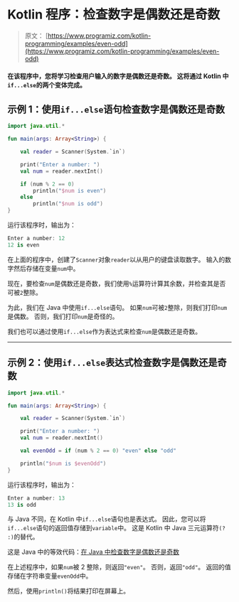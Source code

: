 # Kotlin 程序：检查数字是偶数还是奇数

> 原文： [https://www.programiz.com/kotlin-programming/examples/even-odd](https://www.programiz.com/kotlin-programming/examples/even-odd)

#### 在该程序中，您将学习检查用户输入的数字是偶数还是奇数。 这将通过 Kotlin 中`if...else`的两个变体完成。

## 示例 1：使用`if...else`语句检查数字是偶数还是奇数

```kt
import java.util.*

fun main(args: Array<String>) {

    val reader = Scanner(System.`in`)

    print("Enter a number: ")
    val num = reader.nextInt()

    if (num % 2 == 0)
        println("$num is even")
    else
        println("$num is odd")
}
```

运行该程序时，输出为：

```kt
Enter a number: 12
12 is even
```

在上面的程序中，创建了`Scanner`对象`reader`以从用户的键盘读取数字。 输入的数字然后存储在变量`num`中。

现在，要检查`num`是偶数还是奇数，我们使用`%`运算符计算其余数，并检查其是否可被`2`整除。

为此，我们在 Java 中使用`if...else`语句。 如果`num`可被`2`整除，则我们打印`num`是偶数。 否则，我们打印`num`是奇怪的。

我们也可以通过使用`if...else`作为表达式来检查`num`是偶数还是奇数。

* * *

## 示例 2：使用`if...else`表达式检查数字是偶数还是奇数

```kt
import java.util.*

fun main(args: Array<String>) {

    val reader = Scanner(System.`in`)

    print("Enter a number: ")
    val num = reader.nextInt()

    val evenOdd = if (num % 2 == 0) "even" else "odd"

    println("$num is $evenOdd")
}
```

运行该程序时，输出为：

```kt
Enter a number: 13
13 is odd
```

与 Java 不同，在 Kotlin 中`if...else`语句也是表达式。 因此，您可以将`if...else`语句的返回值存储到`variable`中。 这是 Kotlin 中 Java 三元运算符`(? :)`的替代。

这是 Java 中的等效代码：[在 Java 中检查数字是偶数还是奇数](/java-programming/examples/even-odd "Java Program to Check Whether a Number is Even or Odd")

在上述程序中，如果`num`被 2 整除，则返回`"even"`。 否则，返回`"odd"`。 返回的值存储在字符串变量`evenOdd`中。

然后，使用`println()`将结果打印在屏幕上。